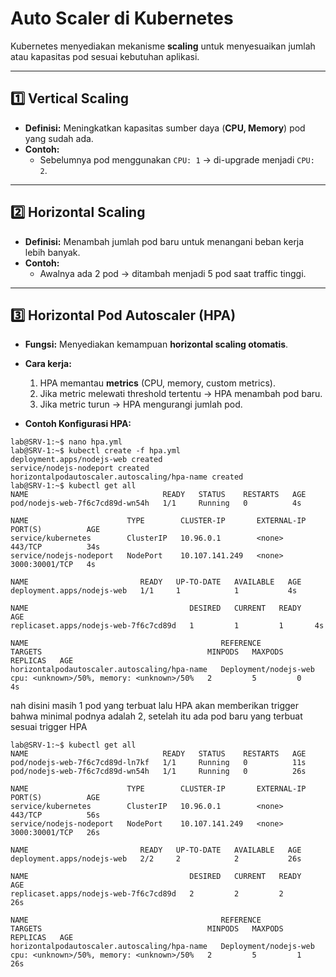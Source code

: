 # Auto Scaler di Kubernetes

Kubernetes menyediakan mekanisme **scaling** untuk menyesuaikan jumlah atau kapasitas pod sesuai kebutuhan aplikasi.

---

## 1️⃣ Vertical Scaling
- **Definisi:** Meningkatkan kapasitas sumber daya (**CPU, Memory**) pod yang sudah ada.  
- **Contoh:**  
  - Sebelumnya pod menggunakan `CPU: 1` → di-upgrade menjadi `CPU: 2`.

---

## 2️⃣ Horizontal Scaling
- **Definisi:** Menambah jumlah pod baru untuk menangani beban kerja lebih banyak.  
- **Contoh:**  
  - Awalnya ada 2 pod → ditambah menjadi 5 pod saat traffic tinggi.

---

## 3️⃣ Horizontal Pod Autoscaler (HPA)
- **Fungsi:** Menyediakan kemampuan **horizontal scaling otomatis**.  
- **Cara kerja:**  
  1. HPA memantau **metrics** (CPU, memory, custom metrics).  
  2. Jika metric melewati threshold tertentu → HPA menambah pod baru.  
  3. Jika metric turun → HPA mengurangi jumlah pod.  

- **Contoh Konfigurasi HPA:**

```
lab@SRV-1:~$ nano hpa.yml
lab@SRV-1:~$ kubectl create -f hpa.yml
deployment.apps/nodejs-web created
service/nodejs-nodeport created
horizontalpodautoscaler.autoscaling/hpa-name created
lab@SRV-1:~$ kubectl get all
NAME                              READY   STATUS    RESTARTS   AGE
pod/nodejs-web-7f6c7cd89d-wn54h   1/1     Running   0          4s

NAME                      TYPE        CLUSTER-IP       EXTERNAL-IP   PORT(S)          AGE
service/kubernetes        ClusterIP   10.96.0.1        <none>        443/TCP          34s
service/nodejs-nodeport   NodePort    10.107.141.249   <none>        3000:30001/TCP   4s

NAME                         READY   UP-TO-DATE   AVAILABLE   AGE
deployment.apps/nodejs-web   1/1     1            1           4s

NAME                                    DESIRED   CURRENT   READY   AGE
replicaset.apps/nodejs-web-7f6c7cd89d   1         1         1       4s

NAME                                           REFERENCE               TARGETS                                     MINPODS   MAXPODS   REPLICAS   AGE
horizontalpodautoscaler.autoscaling/hpa-name   Deployment/nodejs-web   cpu: <unknown>/50%, memory: <unknown>/50%   2         5         0          4s
```
nah disini masih 1 pod yang terbuat lalu HPA akan memberikan trigger bahwa minimal podnya adalah 2, setelah itu ada pod baru yang terbuat sesuai trigger HPA
```
lab@SRV-1:~$ kubectl get all
NAME                              READY   STATUS    RESTARTS   AGE
pod/nodejs-web-7f6c7cd89d-ln7kf   1/1     Running   0          11s
pod/nodejs-web-7f6c7cd89d-wn54h   1/1     Running   0          26s

NAME                      TYPE        CLUSTER-IP       EXTERNAL-IP   PORT(S)          AGE
service/kubernetes        ClusterIP   10.96.0.1        <none>        443/TCP          56s
service/nodejs-nodeport   NodePort    10.107.141.249   <none>        3000:30001/TCP   26s

NAME                         READY   UP-TO-DATE   AVAILABLE   AGE
deployment.apps/nodejs-web   2/2     2            2           26s

NAME                                    DESIRED   CURRENT   READY   AGE
replicaset.apps/nodejs-web-7f6c7cd89d   2         2         2       26s

NAME                                           REFERENCE               TARGETS                                     MINPODS   MAXPODS   REPLICAS   AGE
horizontalpodautoscaler.autoscaling/hpa-name   Deployment/nodejs-web   cpu: <unknown>/50%, memory: <unknown>/50%   2         5         1          26s
```
